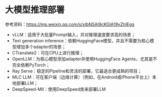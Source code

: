 # 大模型推理部署
参考资料：https://mp.weixin.qq.com/s/xIbNSAI9cKGIA19yZhIEgg  

- vLLM：适用于大批量Prompt输入，并对推理速度要求高的场景；
- Text generation inference：依赖HuggingFace模型，并且不需要为核心模型增加多个adapter的场景；
- CTranslate2：可在CPU上进行推理；
- OpenLLM：为核心模型添加adapter并使用HuggingFace Agents，尤其是不完全依赖PyTorch；
- Ray Serve：稳定的Pipeline和灵活的部署，它最适合更成熟的项目；
- MLC LLM：可在客户端（边缘计算）（例如，在Android或iPhone平台上）本地部署LLM；
- DeepSpeed-MII：使用DeepSpeed库来部署LLM